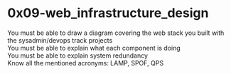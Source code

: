 # 0x09-web_infrastructure_design
You must be able to draw a diagram covering the web stack you built with the sysadmin/devops track projects\
You must be able to explain what each component is doing\
You must be able to explain system redundancy\
Know all the mentioned acronyms: LAMP, SPOF, QPS
